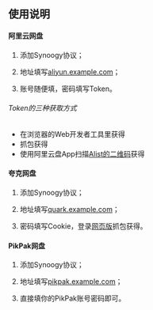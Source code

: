 ## 使用说明

#### 阿里云网盘
1. 添加Synoogy协议；

2. 地址填写[aliyun.example.com](aliyun.example.com)；

3. 账号随便填，密码填写Token。

###### Token的三种获取方式
- 在浏览器的Web开发者工具里获得
- 抓包获得
- 使用阿里云盘App扫描[Alist的二维码](https://alist.nn.ci/zh/guide/drivers/aliyundrive.html)获得

#### 夸克网盘
1. 添加Synoogy协议；

2. 地址填写[quark.example.com](quark.example.com)；

3. 密码填写Cookie，登录[网页版](https://drive.quark.cn/1/clouddrive/file)抓包获得。

#### PikPak网盘
1. 添加Synoogy协议；

2. 地址填写[pikpak.example.com](pikpak.example.com)；

3. 直接填你的PikPak账号密码即可。